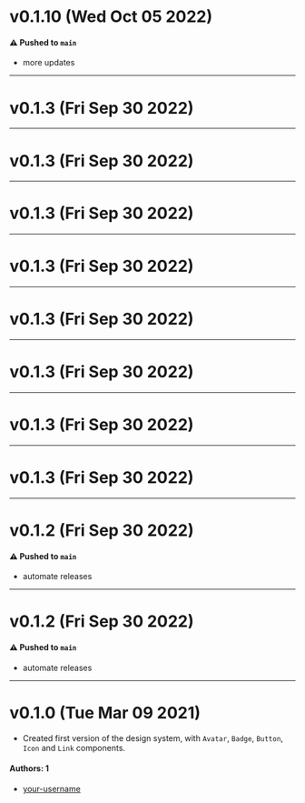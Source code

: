 # v0.1.10 (Wed Oct 05 2022)

#### ⚠️ Pushed to `main`

- more updates

---

# v0.1.3 (Fri Sep 30 2022)



---

# v0.1.3 (Fri Sep 30 2022)



---

# v0.1.3 (Fri Sep 30 2022)



---

# v0.1.3 (Fri Sep 30 2022)



---

# v0.1.3 (Fri Sep 30 2022)



---

# v0.1.3 (Fri Sep 30 2022)



---

# v0.1.3 (Fri Sep 30 2022)



---

# v0.1.3 (Fri Sep 30 2022)



---

# v0.1.2 (Fri Sep 30 2022)

#### ⚠️ Pushed to `main`

- automate releases

---

# v0.1.2 (Fri Sep 30 2022)

#### ⚠️ Pushed to `main`

- automate releases

---

# v0.1.0 (Tue Mar 09 2021)

- Created first version of the design system, with `Avatar`, `Badge`, `Button`, `Icon` and `Link` components.

#### Authors: 1

- [your-username](https://github.com/your-username)

